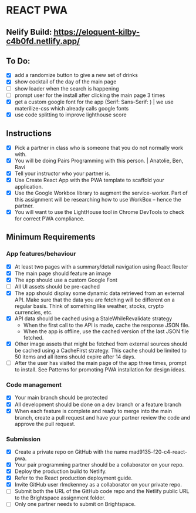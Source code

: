 # REACT PWA

## Nelify Build: https://eloquent-kilby-c4b0fd.netlify.app/

## To Do:

- [x] add a randomize button to give a new set of drinks
- [x] show cocktail of the day of the main page
- [ ] show loader when the search is happening
- [ ] prompt user for the install after clicking the main page 3 times
- [x] get a custom google font for the app (Serif: Sans-Serif: ) | we use materilize-css which already calls google fonts
- [x] use code splitting to improve lighthouse score

## Instructions

- [x] Pick a partner in class who is someone that you do not normally work with.
- [x] You will be doing Pairs Programming with this person. | Anatolie, Ben, Ravi
- [x] Tell your instructor who your partner is.
- [x] Use Create React App with the PWA template to scaffold your application.
- [x] Use the Google Workbox library to augment the service-worker. Part of this assignment will be researching how to use WorkBox – hence the partner.
- [x] You will want to use the LightHouse tool in Chrome DevTools to check for correct PWA compliance.

## Minimum Requirements

### App features/behaviour

- [x] At least two pages with a summary/detail navigation using React Router
- [x] The main page should feature an image
- [x] The app should use a custom Google Font
- [ ] All UI assets should be pre-cached
- [x] The app should display some dynamic data retrieved from an external API. Make sure that the data you are fetching will be different on a regular basis. Think of something like weather, stocks, crypto currencies, etc.
- [x] API data should be cached using a StaleWhileRevalidate strategy
  - When the first call to the API is made, cache the response JSON file.
  - When the app is offline, use the cached version of the last JSON file fetched.
- [x] Other image assets that might be fetched from external sources should be cached using a CacheFirst strategy. This cache should be limited to 50 items and all items should expire after 14 days.
- [ ] After the user has visited the main page of the app three times, prompt to install. See Patterns for promoting PWA installation for design ideas.

### Code management

- [x] Your main branch should be protected
- [x] All development should be done on a dev branch or a feature branch
- [x] When each feature is complete and ready to merge into the main branch, create a pull request and have your partner review the code and approve the pull request.

### Submission

- [x] Create a private repo on GitHub with the name mad9135-f20-c4-react-pwa.
- [x] Your pair programming partner should be a collaborator on your repo.
- [x] Deploy the production build to Netlify.
- [x] Refer to the React production deployment guide.
- [x] Invite GitHub user rlmckenney as a collaborator on your private repo.
- [ ] Submit both the URL of the GitHub code repo and the Netlify public URL to the Brightspace assignment folder.
- [ ] Only one partner needs to submit on Brightspace.
